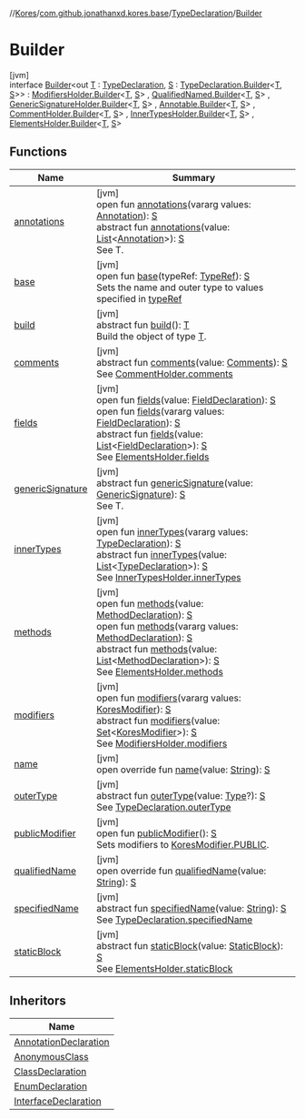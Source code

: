 //[Kores](../../../../index.md)/[com.github.jonathanxd.kores.base](../../index.md)/[TypeDeclaration](../index.md)/[Builder](index.md)

# Builder

[jvm]\
interface [Builder](index.md)<out [T](index.md) : [TypeDeclaration](../index.md), [S](index.md) : [TypeDeclaration.Builder](index.md)<[T](index.md), [S](index.md)>> : [ModifiersHolder.Builder](../../-modifiers-holder/-builder/index.md)<[T](index.md), [S](index.md)> , [QualifiedNamed.Builder](../../-qualified-named/-builder/index.md)<[T](index.md), [S](index.md)> , [GenericSignatureHolder.Builder](../../-generic-signature-holder/-builder/index.md)<[T](index.md), [S](index.md)> , [Annotable.Builder](../../-annotable/-builder/index.md)<[T](index.md), [S](index.md)> , [CommentHolder.Builder](../../../com.github.jonathanxd.kores.base.comment/-comment-holder/-builder/index.md)<[T](index.md), [S](index.md)> , [InnerTypesHolder.Builder](../../-inner-types-holder/-builder/index.md)<[T](index.md), [S](index.md)> , [ElementsHolder.Builder](../../-elements-holder/-builder/index.md)<[T](index.md), [S](index.md)>

## Functions

| Name | Summary |
|---|---|
| [annotations](../../-annotable/-builder/annotations.md) | [jvm]<br>open fun [annotations](../../-annotable/-builder/annotations.md)(vararg values: [Annotation](../../-annotation/index.md)): [S](index.md)<br>abstract fun [annotations](../../-annotable/-builder/annotations.md)(value: [List](https://kotlinlang.org/api/latest/jvm/stdlib/kotlin.collections/-list/index.html)<[Annotation](../../-annotation/index.md)>): [S](index.md)<br>See T. |
| [base](base.md) | [jvm]<br>open fun [base](base.md)(typeRef: [TypeRef](../../../com.github.jonathanxd.kores.type/-type-ref/index.md)): [S](index.md)<br>Sets the name and outer type to values specified in [typeRef](base.md) |
| [build](../../../com.github.jonathanxd.kores.builder/-builder/build.md) | [jvm]<br>abstract fun [build](../../../com.github.jonathanxd.kores.builder/-builder/build.md)(): [T](index.md)<br>Build the object of type [T](../../../com.github.jonathanxd.kores.builder/-builder/index.md). |
| [comments](../../../com.github.jonathanxd.kores.base.comment/-comment-holder/-builder/comments.md) | [jvm]<br>abstract fun [comments](../../../com.github.jonathanxd.kores.base.comment/-comment-holder/-builder/comments.md)(value: [Comments](../../../com.github.jonathanxd.kores.base.comment/-comments/index.md)): [S](index.md)<br>See [CommentHolder.comments](../../../com.github.jonathanxd.kores.base.comment/-comment-holder/comments.md) |
| [fields](../../-elements-holder/-builder/fields.md) | [jvm]<br>open fun [fields](../../-elements-holder/-builder/fields.md)(value: [FieldDeclaration](../../-field-declaration/index.md)): [S](index.md)<br>open fun [fields](../../-elements-holder/-builder/fields.md)(vararg values: [FieldDeclaration](../../-field-declaration/index.md)): [S](index.md)<br>abstract fun [fields](../../-elements-holder/-builder/fields.md)(value: [List](https://kotlinlang.org/api/latest/jvm/stdlib/kotlin.collections/-list/index.html)<[FieldDeclaration](../../-field-declaration/index.md)>): [S](index.md)<br>See [ElementsHolder.fields](../../-elements-holder/fields.md) |
| [genericSignature](../../-generic-signature-holder/-builder/generic-signature.md) | [jvm]<br>abstract fun [genericSignature](../../-generic-signature-holder/-builder/generic-signature.md)(value: [GenericSignature](../../../com.github.jonathanxd.kores.generic/-generic-signature/index.md)): [S](index.md)<br>See T. |
| [innerTypes](../../-inner-types-holder/-builder/inner-types.md) | [jvm]<br>open fun [innerTypes](../../-inner-types-holder/-builder/inner-types.md)(vararg values: [TypeDeclaration](../index.md)): [S](index.md)<br>abstract fun [innerTypes](../../-inner-types-holder/-builder/inner-types.md)(value: [List](https://kotlinlang.org/api/latest/jvm/stdlib/kotlin.collections/-list/index.html)<[TypeDeclaration](../index.md)>): [S](index.md)<br>See [InnerTypesHolder.innerTypes](../../-inner-types-holder/inner-types.md) |
| [methods](../../-elements-holder/-builder/methods.md) | [jvm]<br>open fun [methods](../../-elements-holder/-builder/methods.md)(value: [MethodDeclaration](../../-method-declaration/index.md)): [S](index.md)<br>open fun [methods](../../-elements-holder/-builder/methods.md)(vararg values: [MethodDeclaration](../../-method-declaration/index.md)): [S](index.md)<br>abstract fun [methods](../../-elements-holder/-builder/methods.md)(value: [List](https://kotlinlang.org/api/latest/jvm/stdlib/kotlin.collections/-list/index.html)<[MethodDeclaration](../../-method-declaration/index.md)>): [S](index.md)<br>See [ElementsHolder.methods](../../-elements-holder/methods.md) |
| [modifiers](../../-modifiers-holder/-builder/modifiers.md) | [jvm]<br>open fun [modifiers](../../-modifiers-holder/-builder/modifiers.md)(vararg values: [KoresModifier](../../-kores-modifier/index.md)): [S](index.md)<br>abstract fun [modifiers](../../-modifiers-holder/-builder/modifiers.md)(value: [Set](https://kotlinlang.org/api/latest/jvm/stdlib/kotlin.collections/-set/index.html)<[KoresModifier](../../-kores-modifier/index.md)>): [S](index.md)<br>See [ModifiersHolder.modifiers](../../-modifiers-holder/modifiers.md) |
| [name](../../-qualified-named/-builder/name.md) | [jvm]<br>open override fun [name](../../-qualified-named/-builder/name.md)(value: [String](https://kotlinlang.org/api/latest/jvm/stdlib/kotlin/-string/index.html)): [S](index.md) |
| [outerType](outer-type.md) | [jvm]<br>abstract fun [outerType](outer-type.md)(value: [Type](https://docs.oracle.com/javase/8/docs/api/java/lang/reflect/Type.html)?): [S](index.md)<br>See [TypeDeclaration.outerType](../outer-type.md) |
| [publicModifier](../../-modifiers-holder/-builder/public-modifier.md) | [jvm]<br>open fun [publicModifier](../../-modifiers-holder/-builder/public-modifier.md)(): [S](index.md)<br>Sets modifiers to [KoresModifier.PUBLIC](../../-kores-modifier/-p-u-b-l-i-c/index.md). |
| [qualifiedName](qualified-name.md) | [jvm]<br>open override fun [qualifiedName](qualified-name.md)(value: [String](https://kotlinlang.org/api/latest/jvm/stdlib/kotlin/-string/index.html)): [S](index.md) |
| [specifiedName](specified-name.md) | [jvm]<br>abstract fun [specifiedName](specified-name.md)(value: [String](https://kotlinlang.org/api/latest/jvm/stdlib/kotlin/-string/index.html)): [S](index.md)<br>See [TypeDeclaration.specifiedName](../specified-name.md) |
| [staticBlock](../../-elements-holder/-builder/static-block.md) | [jvm]<br>abstract fun [staticBlock](../../-elements-holder/-builder/static-block.md)(value: [StaticBlock](../../-static-block/index.md)): [S](index.md)<br>See [ElementsHolder.staticBlock](../../-elements-holder/static-block.md) |

## Inheritors

| Name |
|---|
| [AnnotationDeclaration](../../-annotation-declaration/-builder/index.md) |
| [AnonymousClass](../../-anonymous-class/-builder/index.md) |
| [ClassDeclaration](../../-class-declaration/-builder/index.md) |
| [EnumDeclaration](../../-enum-declaration/-builder/index.md) |
| [InterfaceDeclaration](../../-interface-declaration/-builder/index.md) |
